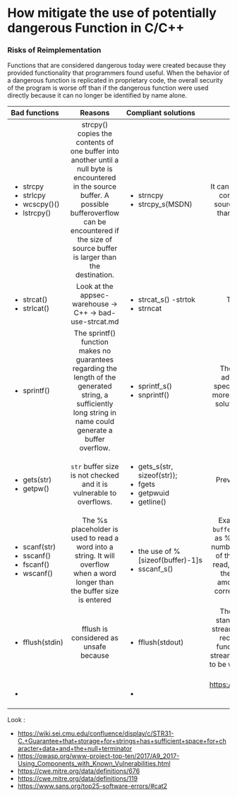 # How mitigate the use of potentially dangerous Function in C/C++

### Risks of Reimplementation
Functions that are considered dangerous today were created because they provided functionality that programmers found useful. When the behavior of a dangerous function is replicated in proprietary code, the overall security of the program is worse off than if the dangerous function were used directly because it can no longer be identified by name alone.

| Bad functions | Reasons | Compliant solutions | Comments
|:----------|:----------:|:------------------| :------------:| 
|<ul><li>strcpy</li><li>strlcpy</li><li>wcscpy()()</li><li>lstrcpy()</li></ul>|strcpy() copies the contents of one buffer into another until a null byte is encountered in the source buffer. A possible bufferoverflow can be encountered if the size of source buffer is larger than the destination.|<ul><li>strncpy</li><li>strcpy_s(MSDN)</li></ul>| It can be used safely if the code surrounding it correctly ensures that the contents of the source buffer are guaranteed to be no larger than the capacity of the destination buffer.| 
|<ul><li>strcat()</li><li>strlcat()</li></ul>| Look at the appsec-warehouse -> C++ -> bad-use-strcat.md  |<ul><li>strcat_s() -strtok</li><li>strncat</li></ul> | This functions fix the potential buffer overloads.|
|<ul><li>sprintf()</li></ul>|The sprintf() function makes no guarantees regarding the length of the generated string, a sufficiently long string in name could generate a buffer overflow.|<ul><li>sprintf_s()</li><li>snprintf()</li></ul>| The buffer overflow can be prevented by adding a precision to the %s conversion specification. If the precision is specified, no more than that many bytes are written. A best solution is to use the snprintf() function and control the sizeof the source data. |
|<ul><li>gets(str)</li><li>getpw()</li></ul> | `str` buffer size is not checked and it is vulnerable to overflows. | <ul><li>gets_s(str, sizeof(str));</li> <li>fgets</li><li>getpwuid</li><li>getline()</li><ul> | Prevent overflows by enforcing a maximum size for `str` buffer.|
|<ul><li>scanf(str)</li><li>sscanf()</li><li>fscanf()</li><li>wscanf()</li></ul>| The %s placeholder is used to read a word into a string. It will overflow when a word longer than the buffer size is entered | <ul><li>the use of %[sizeof(buffer)-1]s </li><li>sscanf_s()</li></ul> | Example : `char buffer[10]; scanf("%9s", buffer);` If a width specifier is included, such as %9s, scanf() will read up to the specified number of characters into the buffer. Because of the capability to limit the amount of input read, scanf() can potentially be used safely if the format specifier properly bounds the amount of data read. Even when it is used, correct bounds enforcement through format string specifiers is error prone.|
|<ul><li>fflush(stdin)</li></ul> |fflush is considered as unsafe because |<ul><li>fflush(stdout)</li></ul>| The stream must be used for output. The standard says: If stream points to an output stream or an update stream in which the most recent operation was not input, the fflush function causes any unwritten data for that stream to be delivered to the host environment to be written to the file; otherwise, the behavior is undefined.
 |<ul><li></li></ul> | |<ul><li></li></ul> | https://levelup.gitconnected.com/introduction-to-secure-coding-in-c-and-c-d8ece627facb|
  
Look : 
* https://wiki.sei.cmu.edu/confluence/display/c/STR31-C.+Guarantee+that+storage+for+strings+has+sufficient+space+for+character+data+and+the+null+terminator
* https://owasp.org/www-project-top-ten/2017/A9_2017-Using_Components_with_Known_Vulnerabilities.html
* https://cwe.mitre.org/data/definitions/676
* https://cwe.mitre.org/data/definitions/119
* https://www.sans.org/top25-software-errors/#cat2
